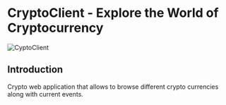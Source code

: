 # CryptoClient - Explore the World of Cryptocurrency


![CyptoClient](https://i.ibb.co/8gh5Jc8/image.png)

## Introduction
 
Crypto web application that allows to browse different crypto currencies along with current events. 



